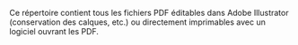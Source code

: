 Ce répertoire contient tous les fichiers PDF éditables dans Adobe Illustrator (conservation des calques, etc.) ou directement imprimables avec un logiciel ouvrant les PDF.